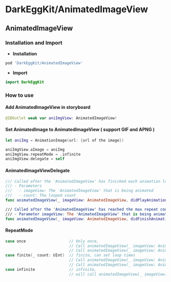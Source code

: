 #  DarkEggKit/AnimatedImageView

## AnimatedImageView

### Installation and Import

* **Installation**
```ruby
pod 'DarkEggKit/AnimatedImageView'
```

* **Import**

```Swift
import DarkEggKit
```

### How to use

#### Add AnimatedImageView in storyboard
```SWift
@IBOutlet weak var aniImgView: AnimatedImageView!
```

#### Set AnimatedImage to AnimatedImageView ( support GIF and APNG )
```Swift
let aniImg = AnimationImage(url: {url of the image})

aniImgView.aImage = aniImg
aniImgView.repeatMode = .infinite
aniImgView.delegate = self
```

#### AnimatedImageViewDelegate
```Swift
/// Called after the 'AnimatedImageView' has finished each animation loop.
/// - Parameters
///   - imageView: The 'AnimatedImageView' that is being animated
///   - count: The looped count
func animatedImageView(_ imageView: AnimatedImageView, didPlayAnimationLoops count: UInt)

/// Called after the 'AnimatedImageView' has reached the max repeat count
/// - Parameter imageView: The 'AnimatedImageView' that is being animated
func animatedImageView(_ imageView: AnimatedImageView, didFinishAnimating: Void)
```

#### RepeatMode
```Swift
case once                   // Only once, 
                            // Call animatedImageView(_ imageView: AnimatedImageView, didFinishAnimating: Void) at end
                            // Call animatedImageView(_ imageView: AnimatedImageView, didPlayAnimationLoops count: UInt) at end 
case finite(_ count: UInt)  // finite, can set loop times
                            // Call animatedImageView(_ imageView: AnimatedImageView, didFinishAnimating: Void) at end
                            // Call animatedImageView(_ imageView: AnimatedImageView, didPlayAnimationLoops count: UInt) at every loop end
case infinite               // infinite,
                            // will call animatedImageView(_ imageView: AnimatedImageView, didPlayAnimationLoops count: UInt)
```
